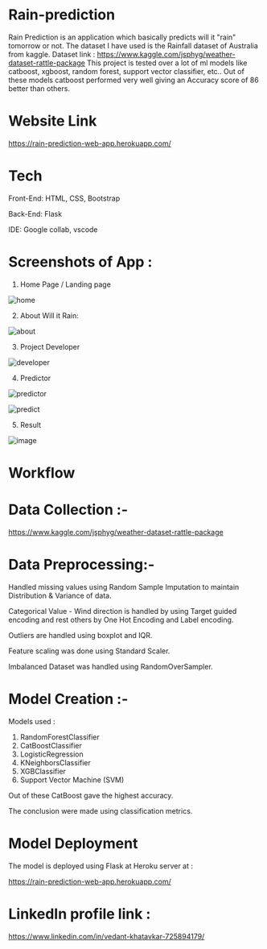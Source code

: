 # Rain-prediction

Rain Prediction is an application which basically predicts will it "rain" tomorrow or not. The dataset I have used is the Rainfall dataset of Australia from kaggle.
Dataset link : https://www.kaggle.com/jsphyg/weather-dataset-rattle-package This project is tested over a lot of ml models like catboost, xgboost, random forest, support vector classifier, etc.. Out of these models catboost performed very well giving an Accuracy score of 86 better than others.

# Website Link 
https://rain-prediction-web-app.herokuapp.com/

# Tech
Front-End: HTML, CSS, Bootstrap

Back-End: Flask

IDE: Google collab, vscode

# Screenshots of App :
1. Home Page / Landing page

![home](https://user-images.githubusercontent.com/68839745/127016988-5c16d113-1259-471e-962c-348f0aba10ee.PNG)

2. About Will it Rain:

![about](https://user-images.githubusercontent.com/68839745/127017435-9467562b-0c70-4bed-b26f-dd28cde2ef11.PNG)

3. Project Developer 

![developer](https://user-images.githubusercontent.com/68839745/127017761-7bd704d7-5802-4987-8871-86dbe9c70a10.PNG)

4. Predictor

![predictor](https://user-images.githubusercontent.com/68839745/127017951-ebb65858-f15b-447b-9c39-8cbe501383c8.PNG)

![predict](https://user-images.githubusercontent.com/68839745/127018338-32af3b59-3a9d-4018-a3c8-cea5ac7f09f1.PNG)

5. Result 

![image](https://user-images.githubusercontent.com/68839745/127018580-227533c8-336e-498c-9582-a68ee759185e.png)

# Workflow

# Data Collection :- 
https://www.kaggle.com/jsphyg/weather-dataset-rattle-package

# Data Preprocessing:-

Handled missing values using Random Sample Imputation to maintain Distribution & Variance of data.

Categorical Value - Wind direction is handled by using Target guided encoding and rest others by One Hot Encoding and Label encoding.

Outliers are handled using boxplot and IQR.

Feature scaling was done using Standard Scaler.

Imbalanced Dataset was handled using RandomOverSampler.

# Model Creation :-

Models used :

1. RandomForestClassifier
2. CatBoostClassifier
3. LogisticRegression
4. KNeighborsClassifier
5. XGBClassifier
6. Support Vector Machine (SVM)

Out of these CatBoost gave the highest accuracy.

The conclusion were made using classification metrics.

# Model Deployment

The model is deployed using Flask at Heroku server at :

https://rain-prediction-web-app.herokuapp.com/

# LinkedIn profile link :

https://www.linkedin.com/in/vedant-khatavkar-725894179/
